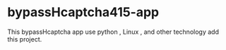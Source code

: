 # bypassHcaptcha415-app
This bypassHcaptcha app use python , Linux , and other technology add this project. 
